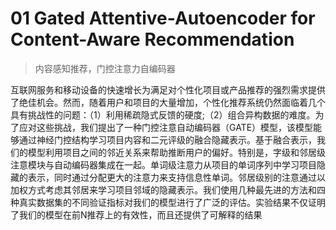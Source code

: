 # 01 Gated Attentive-Autoencoder for Content-Aware Recommendation
> 内容感知推荐，门控注意力自编码器


互联网服务和移动设备的快速增长为满足对个性化项目或产品推荐的强烈需求提供了绝佳机会。然而，随着用户和项目的大量增加，个性化推荐系统仍然面临着几个具有挑战性的问题：（1）利用稀疏隐式反馈的硬度;（2）组合异构数据的难度。为了应对这些挑战，我们提出了一种门控注意自动编码器（GATE）模型，该模型能够通过神经门控结构学习项目内容和二元评级的融合隐藏表示。基于融合表示，我们的模型利用项目之间的邻近关系来帮助推断用户的偏好。特别是，字级和邻居级注意模块与自动编码器集成在一起。单词级注意力从项目的单词序列中学习项目隐藏的表示，同时通过分配更大的注意力来支持信息性单词。邻居级别的注意通过以加权方式考虑其邻居来学习项目邻域的隐藏表示。我们使用几种最先进的方法和四种真实数据集的不同验证指标对我们的模型进行了广泛的评估。实验结果不仅证明了我们的模型在前N推荐上的有效性，而且还提供了可解释的结果
